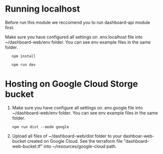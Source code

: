 
# Running localhost

Before run this module we reccomend you to run dashboard-api module first.

Make sure you have configured all settings on .env.localhost file into ~/dashboard-web/env folder. You can see env example files in the same folder.

       npm install

       npm run dev

# Hosting on Google Cloud Storge bucket

1. Make sure you have configure all settings on .env.google file into ~/dashboard-web/env folder. You can see env example files in the same folder.

       npm run dist --mode google

2. Upload all files of ~/dashboard-web/dist folder to your dashboar-web-bucket created on Google Cloud. See the terraform file "dashboard-web-bucket.tf" into ~/resources/google-cloud path.
